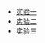 * [实验一](https://github.com/Z-ZW-WXQ/course/tree/master/Task1)  
* [实验二](https://github.com/Z-ZW-WXQ/course/tree/master/Task2.1)  
* 实验三  
